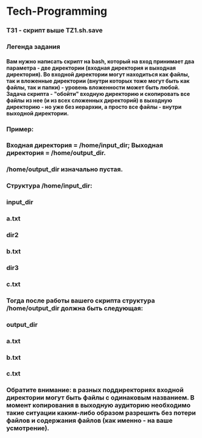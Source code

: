 # Tech-Programming
### ТЗ1 - скрипт выше TZ1.sh.save
### Легенда задания
#### Вам нужно написать скрипт на bash, который на вход принимает два параметра - две директории (входная директория и выходная директория). Во входной директории могут находиться как файлы, так и вложенные директории (внутри которых тоже могут быть как файлы, так и папки) - уровень вложенности может быть любой. Задача скрипта - "обойти" входную директорию и скопировать все файлы из нее (и из всех сложенных директорий) в выходную директорию - но уже без иерархии, а просто все файлы - внутри выходной директории.
### Пример:
###  Входная директория = /home/input_dir; Выходная директория = /home/output_dir.
###  /home/output_dir изначально пустая.
###  Структура /home/input_dir:
###  input_dir
###    a.txt
###   dir2
###     b.txt
###  dir3
###     c.txt
### Тогда после работы вашего скрипта структура /home/output_dir должна быть следующая:
###  output_dir
###    a.txt  
###    b.txt
###    c.txt
### Обратите внимание: в разных поддиректориях входной директории могут быть файлы с одинаковым названием. В момент копирования в выходную аудиторию необходимо такие ситуации каким-либо образом разрешить без потери файлов и содержания файлов (как именно - на ваше усмотрение).
